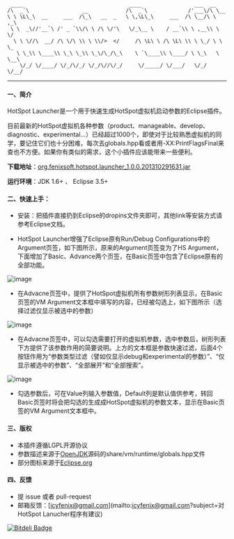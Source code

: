 ```
 ____                                  ____                 ___  __      
/\  _`\                 __            /\  _`\             /'___\/\ \__   
\ \ \L\_\  __     ___  /\_\   __  _   \ \,\L\_\     ___  /\ \__/\ \ ,_\  
 \ \  _\//'__`\ /' _ `\\/\ \ /\ \/'\   \/_\__ \    / __`\\ \ ,__\\ \ \/  
  \ \ \//\  __/ /\ \/\ \\ \ \\/>  </     /\ \L\ \ /\ \L\ \\ \ \_/ \ \ \_ 
   \ \_\\ \____\\ \_\ \_\\ \_\/\_/\_\    \ `\____\\ \____/ \ \_\   \ \__\
    \/_/ \/____/ \/_/\/_/ \/_/\//\/_/     \/_____/ \/___/   \/_/    \/__/
```                         

-----------------------                                                                         


#### 一、简介

HotSpot Launcher是一个用于快速生成HotSpot虚拟机启动参数的Eclipse插件。

目前最新的HotSpot虚拟机各种参数（product、manageable、develop、diagnostic、experimental...）已经超过1000个，即使对于比较熟悉虚拟机的同学，要记住它们也十分困难，每次去globals.hpp看或者用-XX:PrintFlagsFinal来查也不方便。如果你有类似的需求，这个小插件应该能带来一些便利。

**下载地址**：[org.fenixsoft.hotspot.launcher_1.0.0.201310291631.jar](https://raw.github.com/fenixsoft/hotspot.launcher/master/dest/plugins/org.fenixsoft.hotspot.launcher_1.0.0.201310291631.jar)

**运行环境**：JDK 1.6+ 、 Eclipse 3.5+

#### 二、快速上手：

- 安装：把插件直接扔到Eclipse的dropins文件夹即可，其他link等安装方式请参考Eclipse文档。

+ HotSpot Launcher增强了Eclipse原有Run/Debug Configurations中的Argument页签，如下图所示，原来的Argument页签变为了HS Argument，下面增加了Basic、Advance两个页签，在Basic页签中包含了Eclipse原有的全部功能。 

![image](https://raw.github.com/fenixsoft/hotspot.launcher/master/doc/sshot-1.png)

+ 在Advacne页签中，提供了HotSpot虚拟机所有参数树形列表显示，在Basic页签的VM Argument文本框中填写的内容，已经被勾选上，如下图所示（选择过滤仅显示被选中的参数）

![image](https://raw.github.com/fenixsoft/hotspot.launcher/master/doc/sshot-2.png)

+ 在Advacne页签中，可以勾选需要打开的虚拟机参数，选中参数后，树形列表下方提供了该参数作用的简要说明。上方的文本框是参数快速过滤，后面4个按钮作用为“参数类型过滤（譬如仅显示debug和experimental的参数）”、“仅显示被选中的参数”、“全部展开”和“全部搜索”。

![image](https://raw.github.com/fenixsoft/hotspot.launcher/master/doc/sshot-3.png)

+ 勾选参数后，可在Value列输入参数值，Default列是默认值供参考，转回Basic页签时将会把勾选的生成成HotSpot虚拟机的参数文本，显示在Basic页签的VM Argument文本框中。


#### 三、版权

- 本插件遵循LGPL开源协议
- 参数描述来源于[OpenJDK](http://openjdk.java.net/)源码的share/vm/runtime/globals.hpp文件
- 部分图标来源于[Eclipse.org](http://www.eclipse.org/)


#### 四、反馈

- 提 issue 或者 pull-request
- 邮箱反馈：[icyfenix@gmail.com](mailto:icyfenix@gmail.com?subject=对HotSpot Lanucher程序有建议)


[![Bitdeli Badge](https://d2weczhvl823v0.cloudfront.net/fenixsoft/hotspot.launcher/trend.png)](https://bitdeli.com/free "Bitdeli Badge")

